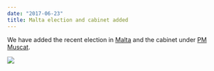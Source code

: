 ```yaml
---
date: "2017-06-23"
title: Malta election and cabinet added
---
```


We have added the recent election in [Malta](http://www.parlgov.org/explore/MLT/election/2017-06-03/) and the cabinet under [PM Muscat](http://www.parlgov.org/explore/MLT/cabinet/2017-06-06/).

![](/images/parliament-european-union.jpg)
